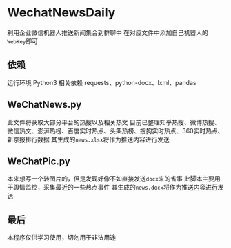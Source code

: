 # WechatNewsDaily
利用企业微信机器人推送新闻集合到群聊中
在对应文件中添加自己机器人的`WebKey`即可

## 依赖
运行环境 Python3
相关依赖 requests、python-docx、lxml、pandas

## WeChatNews.py
此文件将获取大部分平台的热搜以及相关热文
目前已整理知乎热搜、微博热搜、微信热文、澎湃热榜、百度实时热点、头条热榜、搜狗实时热点、360实时热点、新京报排行数据
其生成的`news.xlsx`将作为推送内容进行发送

## WeChatPic.py
本来想写一个转图片的，但是发现好像不如直接发送`docx`来的省事
此脚本主要用于舆情监控，采集最近的一些热点事件
其生成的`news.docx`将作为推送内容进行发送

## 最后
本程序仅供学习使用，切勿用于非法用途
